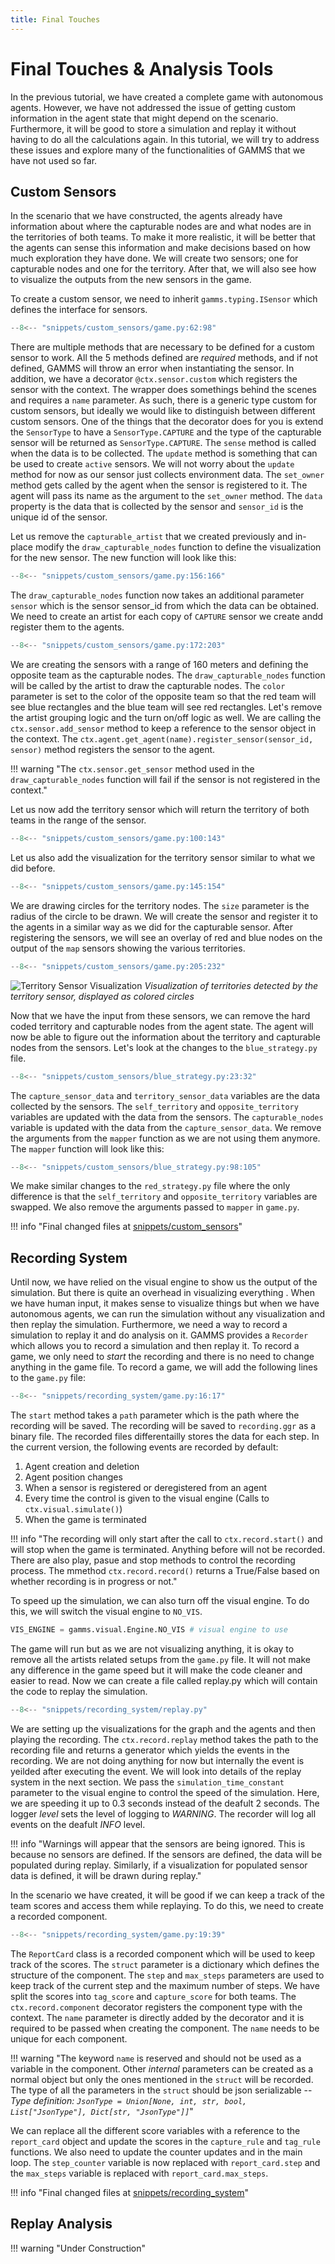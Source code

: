 ```yaml
---
title: Final Touches
---
```

# Final Touches & Analysis Tools

In the previous tutorial, we have created a complete game with autonomous agents. However, we have not addressed the issue of getting custom information in the agent state that might depend on the scenario. Furthermore, it will be good to store a simulation and replay it without having to do all the calculations again. In this tutorial, we will try to address these issues and explore many of the functionalities of GAMMS that we have not used so far.

## Custom Sensors

In the scenario that we have constructed, the agents already have information about where the capturable nodes are and what nodes are in the territories of both teams. To make it more realistic, it will be better that the agents can sense this information and make decisions based on how much exploration they have done. We will create two sensors; one for capturable nodes and one for the territory. After that, we will also see how to visualize the outputs from the new sensors in the game.

To create a custom sensor, we need to inherit `gamms.typing.ISensor` which defines the interface for sensors.

```python title="game.py"
--8<-- "snippets/custom_sensors/game.py:62:98"
```

There are multiple methods that are necessary to be defined for a custom sensor to work. All the 5 methods defined are *required* methods, and if not defined, GAMMS will throw an error when instantiating the sensor. In addition, we have a decorator `@ctx.sensor.custom` which registers the sensor with the context. The wrapper does somethings behind the scenes and requires a `name` parameter. As such, there is a generic type custom for custom sensors, but ideally we would like to distinguish between different custom sensors. One of the things that the decorator does for you is extend the `SensorType` to have a `SensorType.CAPTURE` and the type of the capturable sensor will be returned as `SensorType.CAPTURE`. The `sense` method is called when the data is to be collected. The `update` method is something that can be used to create `active` sensors. We will not worry about the `update` method for now as our sensor just collects environment data. The `set_owner` method gets called by the agent when the sensor is registered to it. The agent will pass its name as the argument to the `set_owner` method. The `data` property is the data that is collected by the sensor and `sensor_id` is the unique id of the sensor.


Let us remove the `capturable_artist` that we created previously and in-place modify the `draw_capturable_nodes` function to define the visualization for the new sensor. The new function will look like this:

```python title="game.py"
--8<-- "snippets/custom_sensors/game.py:156:166"
```

The `draw_capturable_nodes` function now takes an additional parameter `sensor` which is the sensor sensor_id from which the data can be obtained. We need to create an artist for each copy of `CAPTURE` sensor we create andd register them to the agents.

```python title="game.py"
--8<-- "snippets/custom_sensors/game.py:172:203"
```

We are creating the sensors with a range of 160 meters and defining the opposite team as the capturable nodes. The `draw_capturable_nodes` function will be called by the artist to draw the capturable nodes. The `color` parameter is set to the color of the opposite team so that the red team will see blue rectangles and the blue team will see red rectangles. Let's remove the artist grouping logic and the turn on/off logic as well. We are calling the `ctx.sensor.add_sensor` method to keep a reference to the sensor object in the context. The `ctx.agent.get_agent(name).register_sensor(sensor_id, sensor)` method registers the sensor to the agent.


!!! warning "The `ctx.sensor.get_sensor` method used in the `draw_capturable_nodes` function will fail if the sensor is not registered in the context."

Let us now add the territory sensor which will return the territory of both teams in the range of the sensor.

```python title="game.py"
--8<-- "snippets/custom_sensors/game.py:100:143"
```

Let us also add the visualization for the territory sensor similar to what we did before.

```python title="game.py"
--8<-- "snippets/custom_sensors/game.py:145:154"
```

We are drawing circles for the territory nodes. The `size` parameter is the radius of the circle to be drawn. We will create the sensor and register it to the agents in a similar way as we did for the capturable sensor. After registering the sensors, we will see an overlay of red and blue nodes on the output of the `map` sensors showing the various territories.

```python title="game.py"
--8<-- "snippets/custom_sensors/game.py:205:232"
```

![Territory Sensor Visualization](images/territory_sensor_visualization.png)
*Visualization of territories detected by the territory sensor, displayed as colored circles*

Now that we have the input from these sensors, we can remove the hard coded territory and capturable nodes from the agent state. The agent will now be able to figure out the information about the territory and capturable nodes from the sensors. Let's look at the changes to the `blue_strategy.py` file.

```python title="blue_strategy.py"
--8<-- "snippets/custom_sensors/blue_strategy.py:23:32"
```

The `capture_sensor_data` and `territory_sensor_data` variables are the data collected by the sensors. The `self_territory` and `opposite_territory` variables are updated with the data from the sensors. The `capturable_nodes` variable is updated with the data from the `capture_sensor_data`. We remove the arguments from the `mapper` function as we are not using them anymore. The `mapper` function will look like this:

```python title="blue_strategy.py"
--8<-- "snippets/custom_sensors/blue_strategy.py:98:105"
```

We make similar changes to the `red_strategy.py` file where the only difference is that the `self_territory` and `opposite_territory` variables are swapped. We also remove the arguments passed to `mapper` in `game.py`.


!!! info "Final changed files at [snippets/custom_sensors](https://github.com/GAMMSim/gamms/tree/dev/snippets/custom_sensors)"

## Recording System

Until now, we have relied on the visual engine to show us the output of the simulation. But there is quite an overhead in visualizing everything . When we have human input, it makes sense to visualize things but when we have autonomous agents, we can run the simulation without any visualization and then replay the simulation. Furthermore, we need a way to record a simulation to replay it and do analysis on it. GAMMS provides a `Recorder` which allows you to record a simulation and then replay it. To record a game, we only need to *start* the recording and there is no need to change anything in the game file. To record a game, we will add the following lines to the `game.py` file:

```python title="game.py"
--8<-- "snippets/recording_system/game.py:16:17"
```

The `start` method takes a `path` parameter which is the path where the recording will be saved. The recording will be saved to `recording.ggr` as a binary file. The recorded files differentailly stores the data for each step. In the current version, the following events are recorded by default:

1. Agent creation and deletion
2. Agent position changes
3. When a sensor is registered or deregistered from an agent
4. Every time the control is given to the visual engine (Calls to `ctx.visual.simulate()`)
5. When the game is terminated


!!! info "The recording will only start after the call to `ctx.record.start()` and will stop when the game is terminated. Anything before will not be recorded. There are also play, pasue and stop methods to control the recording process. The mmethod `ctx.record.record()` returns a True/False based on whether recording is in progress or not."

To speed up the simulation, we can also turn off the visual engine. To do this, we will switch the visual engine to `NO_VIS`.

```python title="config.py"
VIS_ENGINE = gamms.visual.Engine.NO_VIS # visual engine to use
```

The game will run but as we are not visualizing anything, it is okay to remove all the artists related setups from the `game.py` file. It will not make any difference in the game speed but it will make the code cleaner and easier to read. Now we can create a file called replay.py which will contain the code to replay the simulation.

```python title="replay.py"
--8<-- "snippets/recording_system/replay.py"
```

We are setting up the visualizations for the graph and the agents and then playing the recording. The `ctx.record.replay` method takes the path to the recording file and returns a generator which yields the events in the recording. We are not doing anything for now but internally the event is yeilded after executing the event. We will look into details of the replay system in the next section. We pass the `simulation_time_constant` parameter to the visual engine to control the speed of the simulation. Here, we are speeding it up to 0.3 seconds instead of the deafult 2 seconds. The logger *level* sets the level of logging to *WARNING*. The recorder will log all events on the deafult *INFO* level.

<!-- ![Replay Visualization](images/replay_visualization.png)
*Replaying a recorded simulation with visualization of agents and their movements* -->

!!! info "Warnings will appear that the sensors are being ignored. This is because no sensors are defined. If the sensors are defined, the data will be populated during replay. Similarly, if a visualization for populated sensor data is defined, it will be drawn during replay."

In the scenario we have created, it will be good if we can keep a track of the team scores and access them while replaying. To do this, we need to create a recorded component.

```python title="game.py"
--8<-- "snippets/recording_system/game.py:19:39"
```

The `ReportCard` class is a recorded component which will be used to keep track of the scores. The `struct` parameter is a dictionary which defines the structure of the component. The `step` and `max_steps` parameters are used to keep track of the current step and the maximum number of steps. We have split the scores into `tag_score` and `capture_score` for both teams. The `ctx.record.component` decorator registers the component type with the context. The `name` parameter is directly added by the decorator and it is required to be passed when creating the component. The `name` needs to be unique for each component.

<!-- ![Report Card Component](images/report_card.png)
*Visualization of the report card component showing team scores during replay* -->

!!! warning "The keyword `name` is reserved and should not be used as a variable in the component. Other *internal* parameters can be created as a normal object but only the ones mentioned in the `struct` will be recorded. The type of all the parameters in the `struct` should be json serializable -- *Type definition: `JsonType = Union[None, int, str, bool, List["JsonType"], Dict[str, "JsonType"]]`*"

We can replace all the different score variables with a reference to the `report_card` object and update the scores in the `capture_rule` and `tag_rule` functions. We also need to update the counter updates and in the main loop. The `step_counter` variable is now replaced with `report_card.step` and the `max_steps` variable is replaced with `report_card.max_steps`.

!!! info "Final changed files at [snippets/recording_system](https://github.com/GAMMSim/gamms/tree/dev/snippets/recording_system)"

## Replay Analysis


!!! warning "Under Construction"